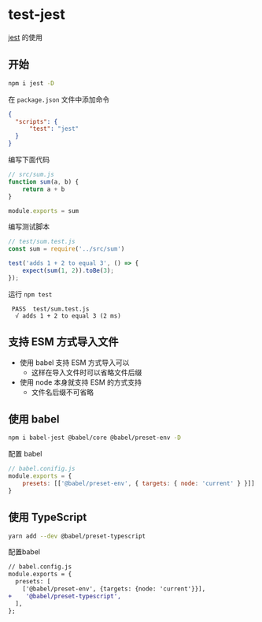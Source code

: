 # test-jest
[jest](https://github.com/facebook/jest) 的使用
## 开始
```bash
npm i jest -D
```

在 `package.json` 文件中添加命令
```json
{
  "scripts": {
      "test": "jest"
  }
}
```

编写下面代码
```js
// src/sum.js
function sum(a, b) {
    return a + b
}

module.exports = sum
```

编写测试脚本
```js
// test/sum.test.js
const sum = require('../src/sum')

test('adds 1 + 2 to equal 3', () => {
    expect(sum(1, 2)).toBe(3);
});
```
运行 `npm test`
```
 PASS  test/sum.test.js
  √ adds 1 + 2 to equal 3 (2 ms)
```
## 支持 ESM 方式导入文件

* 使用 babel 支持 ESM 方式导入可以
  * 这样在导入文件时可以省略文件后缀
* 使用 node 本身就支持 ESM 的方式支持
  * 文件名后缀不可省略
## 使用 babel
```bash
npm i babel-jest @babel/core @babel/preset-env -D
```
配置 babel
```js
// babel.conifig.js
module.exports = {
    presets: [['@babel/preset-env', { targets: { node: 'current' } }]]
}
```
## 使用 TypeScript
```bash
yarn add --dev @babel/preset-typescript
```
配置babel
```diff
// babel.config.js
module.exports = {
  presets: [
    ['@babel/preset-env', {targets: {node: 'current'}}],
+    '@babel/preset-typescript',
  ],
};
```